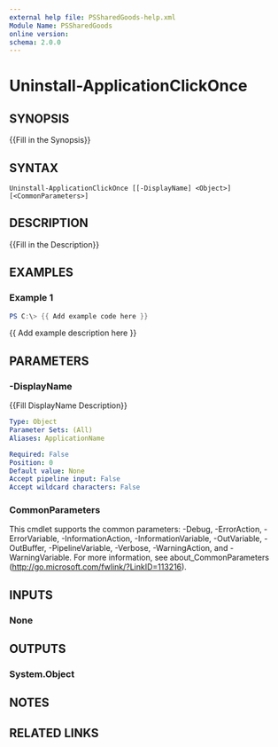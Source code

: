 ```yaml
---
external help file: PSSharedGoods-help.xml
Module Name: PSSharedGoods
online version:
schema: 2.0.0
---
```


# Uninstall-ApplicationClickOnce

## SYNOPSIS
{{Fill in the Synopsis}}

## SYNTAX

```
Uninstall-ApplicationClickOnce [[-DisplayName] <Object>] [<CommonParameters>]
```

## DESCRIPTION
{{Fill in the Description}}

## EXAMPLES

### Example 1
```powershell
PS C:\> {{ Add example code here }}
```

{{ Add example description here }}

## PARAMETERS

### -DisplayName
{{Fill DisplayName Description}}

```yaml
Type: Object
Parameter Sets: (All)
Aliases: ApplicationName

Required: False
Position: 0
Default value: None
Accept pipeline input: False
Accept wildcard characters: False
```

### CommonParameters
This cmdlet supports the common parameters: -Debug, -ErrorAction, -ErrorVariable, -InformationAction, -InformationVariable, -OutVariable, -OutBuffer, -PipelineVariable, -Verbose, -WarningAction, and -WarningVariable. For more information, see about_CommonParameters (http://go.microsoft.com/fwlink/?LinkID=113216).

## INPUTS

### None

## OUTPUTS

### System.Object
## NOTES

## RELATED LINKS
